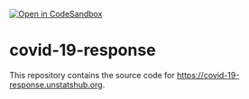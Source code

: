 [![Open in CodeSandbox](https://img.shields.io/badge/Open%20in-CodeSandbox-blue?style=flat-square&logo=codesandbox)](https://githubbox.com/UNStats/covid-19-response)

# covid-19-response

This repository contains the source code for
https://covid-19-response.unstatshub.org.
